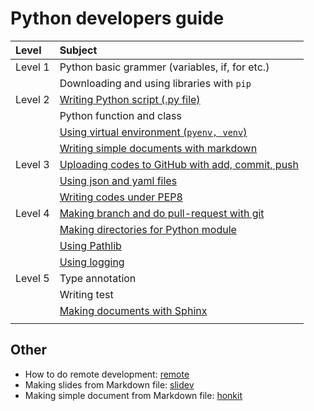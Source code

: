# Python developers guide

| Level   | Subject                                                                |
| :------ | :--------------------------------------------------------------------- |
| Level 1 | Python basic grammer (variables, if, for etc.)                         |
|         | Downloading and using libraries with `pip`                             |
| Level 2 | [Writing Python script (.py file)](./markdown/writing_script.md)                 |
|         | Python function and class                                              |
|         | [Using virtual environment (`pyenv, venv`)](./markdown/venv.md)        |
|         | [Writing simple documents with markdown](./markdown/markdown.md)                                 |
| Level 3 | [Uploading codes to GitHub with add, commit, push](./markdown/git_commit.md) |
|         | [Using json and yaml files](./markdown/json_and_yaml.md)                                              |
|         | [Writing codes under PEP8](./markdown/pep8.md)                                       |
| Level 4 | [Making branch and do pull-request with git](./markdown/git_branch.md) |
|         | [Making directories for Python module](./markdown/module.md)            |
|         | [Using Pathlib](./markdown/pathlib.md)                                 |
|         | [Using logging](./markdown/logging.md)                                 |
| Level 5 | Type annotation                                                        |
|         | Writing test                                                           |
|         | [Making documents with Sphinx](./markdown/sphinx.md)                   |
|         |                                                                        |

## Other
* How to do remote development: [remote](./markdown/remote.md)
* Making slides from Markdown file: [slidev](./markdown/slidev.md)
* Making simple document from Markdown file: [honkit](./markdown/honkit.md)
